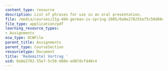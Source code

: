 ```yaml
---
content_type: resource
description: List of phrases for use in an oral presentation.
file: /media/courses/21g-404-german-iv-spring-2005/0a8e278255e75c50d88eed07dcf448c4_MIT21G_404S05_redemittelvo.pdf
file_type: application/pdf
learning_resource_types:
- Assignments
ocw_type: OCWFile
parent_title: Assignments
parent_type: CourseSection
resourcetype: Document
title: 'Redemittel Vortrag '
uid: 0a8e2782-55e7-5c50-d88e-ed07dcf448c4
---
```

